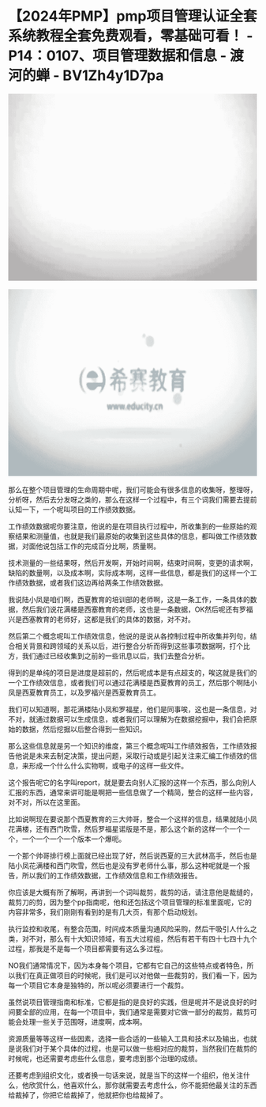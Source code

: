# 【2024年PMP】pmp项目管理认证全套系统教程全套免费观看，零基础可看！ - P14：0107、项目管理数据和信息 - 渡河的蝉 - BV1Zh4y1D7pa

![](img/d2c9afc53dae20872f9d0c11e57fc6c0_0.png)

![](img/d2c9afc53dae20872f9d0c11e57fc6c0_1.png)

那么在整个项目管理的生命周期中呢，我们可能会有很多信息的收集呀，整理呀，分析呀，然后去分发呀之类的，那么在这样一个过程中，有三个词我们需要去提前认知一下，一个呢叫项目的工作绩效数据。

工作绩效数据呢你要注意，他说的是在项目执行过程中，所收集到的一些原始的观察结果和测量值，也就是我们最原始的收集到这些具体的信息，都叫做工作绩效数据，对面他说包括工作的完成百分比啊，质量啊。

技术测量的一些结果呀，然后开发啊，开始时间啊，结束时间啊，变更的请求啊，缺陷的数量啊，以及成本啊，实际成本啊，这样一些信息，都是我们的这样一个工作绩效数据，或者我们这边再给两条工作绩效数据。

我说陆小凤是咱们啊，西夏教育的培训部的老师啊，这是一条工作，一条具体的数据，然后我们说花满楼是西塞教育的老师，这也是一条数据，OK然后呢还有罗福兴是西塞教育的老师好，这都是我们的具体的数据，对不对。

然后第二个概念呢叫工作绩效信息，他说的是说从各控制过程中所收集并列句，结合相关背景和跨领域的关系以后，进行整合分析而得到这些事项数据啊，打个比方，我们通过已经收集到之前的一些讯息以后，我们去整合分析。

得到的是单纯的项目是进度是超前的，然后呢成本是有点超支的，唉这就是我们的一个工作绩效信息，或者我们可以通过花满楼是西夏教育的员工，然后那个啊陆小凤是西夏教育员工，以及罗福兴是西夏教育员工。

我们可以知道啊，那花满楼陆小凤和罗福星，他们是同事唉，这也是一条信息，对不对，就通过数据可以生成信息，或者我们可以理解为在数据挖掘中，我们会把原始的数据，然后挖掘以后整合得到一些知识。

那么这些信息就是另一个知识的维度，第三个概念呢叫工作绩效报告，工作绩效报告他说是未来去制定决策，提出问题，采取行动或是引起关注来汇编工作绩效的信息，来形成一个什么什么实物啊，或电子的这样一些文件。

这个报告呢它的名字叫report，就是要去向别人汇报的这样一个东西，那么向别人汇报的东西，通常来讲可能是啊把一些信息做了一个精简，整合的这样一些内容，对不对，所以在这里面。

比如说啊现在要说那个西夏教育的三大帅哥，整合一个这样的信息，结果就陆小凤花满楼，还有西门吹雪，然后罗福星诺版是不是，那么这个新的这样一个一个一个，一个一个一个一个版本一个爆呃。

一个那个帅哥排行榜上面就已经出现了好，然后说西夏的三大武林高手，然后也是陆小凤花满楼和西门吹雪，然后也是没有罗老师什么事，那么这种呢就是一个报告，所以我们的工作绩效数据，工作绩效信息和工作绩效报告。

你应该是大概有所了解啊，再讲到一个词叫裁剪，裁剪的话，请注意他是裁缝的，裁剪刀的剪，因为整个pp指南呢，他和还包括这个项目管理的标准里面呢，它的内容非常多，我们刚刚有看到的是有几大页，有那个启动规划。

执行监控和收尾，有整合范围，时间成本质量沟通风险采购，然后干吸引人什么之类，对不对，那么有十大知识领域，有五大过程组，然后有若干有四十七四十九个过程，那我是不是每一个项目都需要有这么多过程。

NO我们通常情况下，因为本身每个项目，它都有它自己的这些特点或者特色，所以我们在真正做项目的时候呢，我们是可以对他做一些裁剪的，我们看一下，因为每一个项目它本身是独特的，所以呢必须要进行一个裁剪。

虽然说项目管理指南和标准，它都是指的是良好的实践，但是呢并不是说良好的时间要全部的应用，在每一个项目中，我们通常是需要对它做一部分的裁剪，裁剪可能会处理一些关于范围呀，进度啊，成本啊。

资源质量等等这样一些因素，选择一些合适的一些输入工具和技术以及输出，也就是说我们对于某个具体的过程，也是可以做一些相对应的裁剪，当然我们在裁剪的时候呢，也还需要考虑些什么信息，要考虑到那个治理的成绩。

还要考虑到组织文化，或者换一句话来说，就是当下的这样一个组织，他关注什么，他欣赏什么，他喜欢什么，那你就需要去考虑什么，你不能把他最关注的东西给裁掉了，你把它给裁掉了，他就把你也给裁掉了。

